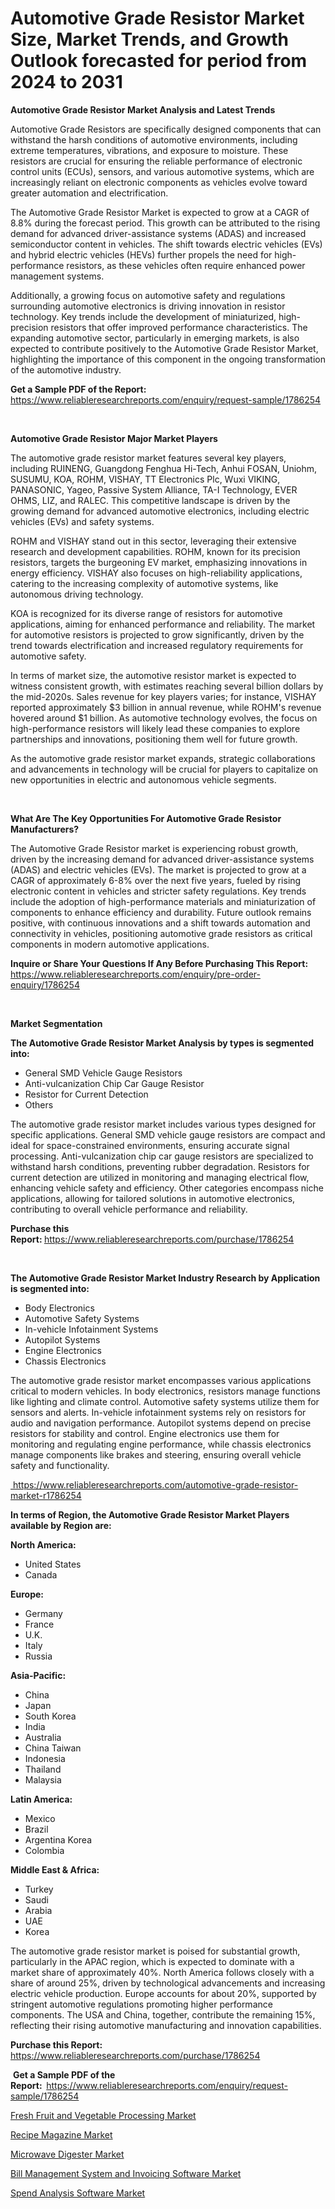 <p><h1>Automotive Grade Resistor Market Size, Market Trends, and Growth Outlook forecasted for period from 2024 to 2031</h1></p><p><strong>Automotive Grade Resistor Market Analysis and Latest Trends</strong></p>
<p><p>Automotive Grade Resistors are specifically designed components that can withstand the harsh conditions of automotive environments, including extreme temperatures, vibrations, and exposure to moisture. These resistors are crucial for ensuring the reliable performance of electronic control units (ECUs), sensors, and various automotive systems, which are increasingly reliant on electronic components as vehicles evolve toward greater automation and electrification.</p><p>The Automotive Grade Resistor Market is expected to grow at a CAGR of 8.8% during the forecast period. This growth can be attributed to the rising demand for advanced driver-assistance systems (ADAS) and increased semiconductor content in vehicles. The shift towards electric vehicles (EVs) and hybrid electric vehicles (HEVs) further propels the need for high-performance resistors, as these vehicles often require enhanced power management systems. </p><p>Additionally, a growing focus on automotive safety and regulations surrounding automotive electronics is driving innovation in resistor technology. Key trends include the development of miniaturized, high-precision resistors that offer improved performance characteristics. The expanding automotive sector, particularly in emerging markets, is also expected to contribute positively to the Automotive Grade Resistor Market, highlighting the importance of this component in the ongoing transformation of the automotive industry.</p></p>
<p><strong>Get a Sample PDF of the Report:&nbsp;</strong> <a href="https://www.reliableresearchreports.com/enquiry/request-sample/1786254?utm_campaign=34&utm_medium=2&utm_source=Github&utm_content=ia&utm_term=18112024&utm_id=automotive-grade-resistor">https://www.reliableresearchreports.com/enquiry/request-sample/1786254</a></p>
<p>&nbsp;</p>
<p><strong>Automotive Grade Resistor Major Market Players</strong></p>
<p><p>The automotive grade resistor market features several key players, including RUINENG, Guangdong Fenghua Hi-Tech, Anhui FOSAN, Uniohm, SUSUMU, KOA, ROHM, VISHAY, TT Electronics Plc, Wuxi VIKING, PANASONIC, Yageo, Passive System Alliance, TA-I Technology, EVER OHMS, LIZ, and RALEC. This competitive landscape is driven by the growing demand for advanced automotive electronics, including electric vehicles (EVs) and safety systems.</p><p>ROHM and VISHAY stand out in this sector, leveraging their extensive research and development capabilities. ROHM, known for its precision resistors, targets the burgeoning EV market, emphasizing innovations in energy efficiency. VISHAY also focuses on high-reliability applications, catering to the increasing complexity of automotive systems, like autonomous driving technology.</p><p>KOA is recognized for its diverse range of resistors for automotive applications, aiming for enhanced performance and reliability. The market for automotive resistors is projected to grow significantly, driven by the trend towards electrification and increased regulatory requirements for automotive safety.</p><p>In terms of market size, the automotive resistor market is expected to witness consistent growth, with estimates reaching several billion dollars by the mid-2020s. Sales revenue for key players varies; for instance, VISHAY reported approximately $3 billion in annual revenue, while ROHM's revenue hovered around $1 billion. As automotive technology evolves, the focus on high-performance resistors will likely lead these companies to explore partnerships and innovations, positioning them well for future growth. </p><p>As the automotive grade resistor market expands, strategic collaborations and advancements in technology will be crucial for players to capitalize on new opportunities in electric and autonomous vehicle segments.</p></p>
<p>&nbsp;</p>
<p><strong>What Are The Key Opportunities For Automotive Grade Resistor Manufacturers?</strong></p>
<p><p>The Automotive Grade Resistor market is experiencing robust growth, driven by the increasing demand for advanced driver-assistance systems (ADAS) and electric vehicles (EVs). The market is projected to grow at a CAGR of approximately 6-8% over the next five years, fueled by rising electronic content in vehicles and stricter safety regulations. Key trends include the adoption of high-performance materials and miniaturization of components to enhance efficiency and durability. Future outlook remains positive, with continuous innovations and a shift towards automation and connectivity in vehicles, positioning automotive grade resistors as critical components in modern automotive applications.</p></p>
<p><strong>Inquire or Share Your Questions If Any Before Purchasing This Report:</strong> <a href="https://www.reliableresearchreports.com/enquiry/pre-order-enquiry/1786254?utm_campaign=34&utm_medium=2&utm_source=Github&utm_content=ia&utm_term=18112024&utm_id=automotive-grade-resistor">https://www.reliableresearchreports.com/enquiry/pre-order-enquiry/1786254</a></p>
<p>&nbsp;</p>
<p><strong>Market Segmentation</strong></p>
<p><strong>The Automotive Grade Resistor Market Analysis by types is segmented into:</strong></p>
<p><ul><li>General SMD Vehicle Gauge Resistors</li><li>Anti-vulcanization Chip Car Gauge Resistor</li><li>Resistor for Current Detection</li><li>Others</li></ul></p>
<p><p>The automotive grade resistor market includes various types designed for specific applications. General SMD vehicle gauge resistors are compact and ideal for space-constrained environments, ensuring accurate signal processing. Anti-vulcanization chip car gauge resistors are specialized to withstand harsh conditions, preventing rubber degradation. Resistors for current detection are utilized in monitoring and managing electrical flow, enhancing vehicle safety and efficiency. Other categories encompass niche applications, allowing for tailored solutions in automotive electronics, contributing to overall vehicle performance and reliability.</p></p>
<p><strong>Purchase this Report:&nbsp;</strong><a href="https://www.reliableresearchreports.com/purchase/1786254?utm_campaign=34&utm_medium=2&utm_source=Github&utm_content=ia&utm_term=18112024&utm_id=automotive-grade-resistor">https://www.reliableresearchreports.com/purchase/1786254</a></p>
<p>&nbsp;</p>
<p><strong>The Automotive Grade Resistor Market Industry Research by Application is segmented into:</strong></p>
<p><ul><li>Body Electronics</li><li>Automotive Safety Systems</li><li>In-vehicle Infotainment Systems</li><li>Autopilot Systems</li><li>Engine Electronics</li><li>Chassis Electronics</li></ul></p>
<p><p>The automotive grade resistor market encompasses various applications critical to modern vehicles. In body electronics, resistors manage functions like lighting and climate control. Automotive safety systems utilize them for sensors and alerts. In-vehicle infotainment systems rely on resistors for audio and navigation performance. Autopilot systems depend on precise resistors for stability and control. Engine electronics use them for monitoring and regulating engine performance, while chassis electronics manage components like brakes and steering, ensuring overall vehicle safety and functionality.</p></p>
<p><a href="https://www.reliableresearchreports.com/automotive-grade-resistor-market-r1786254?utm_campaign=34&utm_medium=2&utm_source=Github&utm_content=ia&utm_term=18112024&utm_id=automotive-grade-resistor">&nbsp;https://www.reliableresearchreports.com/automotive-grade-resistor-market-r1786254</a></p>
<p><strong>In terms of Region, the Automotive Grade Resistor Market Players available by Region are:</strong></p>
<p>
    <p> <strong> North America: </strong>
        <ul>
            <li>United States</li>
            <li>Canada</li>
        </ul>
        </p> 
    <p> <strong> Europe: </strong>
        <ul>
            <li>Germany</li>
            <li>France</li>
            <li>U.K.</li>
            <li>Italy</li>
            <li>Russia</li>
        </ul>
        </p> 
    <p> <strong> Asia-Pacific: </strong>
        <ul>
            <li>China</li>
            <li>Japan</li>
            <li>South Korea</li>
            <li>India</li>
            <li>Australia</li>
            <li>China Taiwan</li>
            <li>Indonesia</li>
            <li>Thailand</li>
            <li>Malaysia</li>
        </ul>
        </p> 
    <p> <strong> Latin America: </strong>
        <ul>
            <li>Mexico</li>
            <li>Brazil</li>
            <li>Argentina Korea</li>
            <li>Colombia</li>
        </ul>
        </p> 
    <p> <strong> Middle East & Africa: </strong>
        <ul>
            <li>Turkey</li>
            <li>Saudi</li>
            <li>Arabia</li>
            <li>UAE</li>
            <li>Korea</li>
        </ul>
    </p>
    </p>
<p><p>The automotive grade resistor market is poised for substantial growth, particularly in the APAC region, which is expected to dominate with a market share of approximately 40%. North America follows closely with a share of around 25%, driven by technological advancements and increasing electric vehicle production. Europe accounts for about 20%, supported by stringent automotive regulations promoting higher performance components. The USA and China, together, contribute the remaining 15%, reflecting their rising automotive manufacturing and innovation capabilities.</p></p>
<p><strong>Purchase this Report: </strong><a href="https://www.reliableresearchreports.com/purchase/1786254?utm_campaign=34&utm_medium=2&utm_source=Github&utm_content=ia&utm_term=18112024&utm_id=automotive-grade-resistor">https://www.reliableresearchreports.com/purchase/1786254</a></p>
<p>&nbsp;<strong>Get a Sample PDF of the Report:&nbsp;&nbsp;</strong><a href="https://www.reliableresearchreports.com/enquiry/request-sample/1786254?utm_campaign=34&utm_medium=2&utm_source=Github&utm_content=ia&utm_term=18112024&utm_id=automotive-grade-resistor">https://www.reliableresearchreports.com/enquiry/request-sample/1786254</a></p>
<p><strong></strong></p>
<p><p><a href="https://github.com/mabutironaldo/Market-Research-Report-List-6/blob/main/fresh-fruit-and-vegetable-processing-market.md?utm_campaign=34&utm_medium=2&utm_source=Github&utm_content=ia&utm_term=18112024&utm_id=automotive-grade-resistor">Fresh Fruit and Vegetable Processing Market</a></p><p><a href="https://issuu.com/reportprime-2/docs/recipe-magazine-market-size-2030.pp_2acdc54d077ef7?utm_campaign=34&utm_medium=2&utm_source=Github&utm_content=ia&utm_term=18112024&utm_id=automotive-grade-resistor">Recipe Magazine Market</a></p><p><a href="https://www.linkedin.com/pulse/global-microwave-digester-nexus-sector-confluences-regional-xhebe?utm_campaign=34&utm_medium=2&utm_source=Github&utm_content=ia&utm_term=18112024&utm_id=automotive-grade-resistor">Microwave Digester Market</a></p><p><a href="https://github.com/AshikRahman991/Market-Research-Report-List-1/blob/main/bill-management-system-and-invoicing-software-market.md?utm_campaign=34&utm_medium=2&utm_source=Github&utm_content=ia&utm_term=18112024&utm_id=automotive-grade-resistor">Bill Management System and Invoicing Software Market</a></p><p><a href="https://issuu.com/reportprime-2/docs/spend-analysis-software-market-size_00f6b7da7b1c85?utm_campaign=34&utm_medium=2&utm_source=Github&utm_content=ia&utm_term=18112024&utm_id=automotive-grade-resistor">Spend Analysis Software Market</a></p></p>